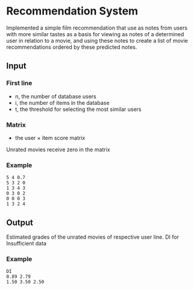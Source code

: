 # Recommendation System

Implemented a simple film recommendation that use as notes from users with more similar tastes as a basis for viewing as notes
of a determined user in relation to a movie, and using these notes to create a list of movie recommendations ordered by these
predicted notes.

## Input

### First line
* n, the number of database users
* i, the number of items in the database
* t, the threshold for selecting the most similar users

### Matrix
* the user × item score matrix 

Unrated movies receive zero in the matrix

### Example
```
5 4 0.7
5 3 2 0
1 3 4 3
0 3 0 2
0 0 0 3
1 3 2 4
```

## Output

Estimated grades of the unrated movies of respective user line. DI for Insufficient data

### Example
```
DI
0.89 2.79
1.50 3.50 2.50
```
